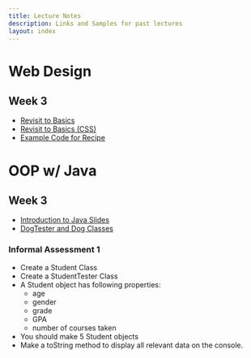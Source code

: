 ```yaml
---
title: Lecture Notes
description: Links and Samples for past lectures
layout: index
---
```


# Web Design

## Week 3

+ [Revisit to Basics](https://docs.google.com/presentation/d/1OhmwnY-Vvdhp45NctetzUEjbz4zE2BulYQimjjwlPXc/edit?usp=sharing)
+ [Revisit to Basics (CSS)](https://docs.google.com/presentation/d/19uaFLW-m-TXsM5GYgqT1-qGNCLwut8fOIrjVLL8zSAg/edit?usp=sharing)
+ [Example Code for Recipe](./samples/w1)

# OOP w/ Java

## Week 3

+ [Introduction to Java Slides](https://docs.google.com/presentation/d/1ymF9ywDoHLvdsmpez8Lig7-_nwYzwoQoNzmPbUjwOsI/edit?usp=sharing)
+ [DogTester and Dog Classes](./samples/j1)

### Informal Assessment 1

+ Create a Student Class
+ Create a StudentTester Class
+ A Student object has following properties:
  + age
  + gender
  + grade
  + GPA
  + number of courses taken
+ You should make 5 Student objects
+ Make a toString method to display all relevant data on the console.
